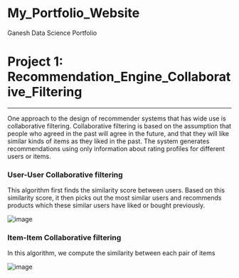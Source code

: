 # My_Portfolio_Website
Ganesh Data Science Portfolio

# Project 1: Recommendation_Engine_Collaborative_Filtering
----
One approach to the design of recommender systems that has wide use is collaborative filtering. Collaborative filtering is based on the assumption that people who agreed in the past will agree in the future, and that they will like similar kinds of items as they liked in the past. The system generates recommendations using only information about rating profiles for different users or items.

### User-User Collaborative filtering
This algorithm first finds the similarity score between users. Based on this similarity score, it then picks out the most similar users and recommends products which these similar users have liked or bought previously.

![image](https://s3-ap-south-1.amazonaws.com/av-blog-media/wp-content/uploads/2018/05/0o0zVW2O6Rv-LI5Mu1-850x466.png)

### Item-Item Collaborative filtering
In this algorithm, we compute the similarity between each pair of items

![image](https://s3-ap-south-1.amazonaws.com/av-blog-media/wp-content/uploads/2018/05/1skK2fqWiBF7weHU8SjuCzw.png)
